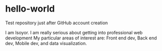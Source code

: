# hello-world
Test repository just after GitHub account creation

I am Isoyor. I am really serious about getting into professional web development
My particular areas of interest are: Front end dev, Back end dev, Mobile dev, and data visualization.
